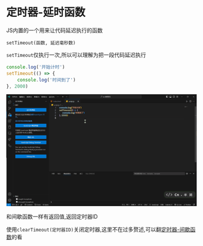 # 定时器-延时函数

JS内置的一个用来让代码延迟执行的函数

`setTimeout(函数, 延迟毫秒数)`

`setTimeout`仅执行一次,所以可以理解为把一段代码延迟执行

```js
console.log('开始计时')
setTimeout(() => {
    console.log('时间到了')
}, 2000)
```

![47-1](assets/47-1.gif)

和间歇函数一样有返回值,返回定时器ID

使用`clearTimeout(定时器ID)`关闭定时器,这里不在过多赘述,可以翻[定时器-间歇函数](定时器-间歇函数.md)的看
